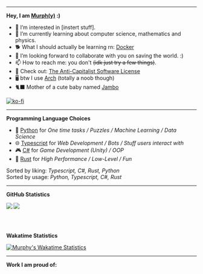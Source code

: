 
---

**Hey, I am [Murph(y)](https://murphy-in.space) :)**
- 👀 I’m interested in [instert stuff]. 
- 🌱 I’m currently learning about computer science, mathematics and physics.
- 🐕 What I should actually be learning rn: [Docker](https://www.docker.com/)
- 💞️ I’m looking forward to collaborate with you on saving the world. :)
- 📫 How to reach me: you don't ~~(idk just try a few things)~~.
- 🦄 Check out: [The Anti-Capitalist Software License](https://anticapitalist.software/)
- 🖥️ btw I use [Arch](https://archlinux.org/) (totally a noob though)
- 🐈‍⬛ Mother of a cute baby named [Jambo](https://github.com/Cowoding-Jams/Jambo)

[![ko-fi](https://ko-fi.com/img/githubbutton_sm.svg)](https://ko-fi.com/Z8Z1I0IV9)

---

**Programming Language Choices**
- 🐍 [Python](https://www.python.org/) for *One time tasks / Puzzles / Machine Learning / Data Science*
- 🌐 [Typescript](https://www.typescriptlang.org/) for *Web Development / Bots / Stuff users interact with*
- 🎮 [C#](https://learn.microsoft.com/en-us/dotnet/csharp/) for *Game Development (Unity) / OOP*
- 💾 [Rust](https://www.rust-lang.org/) for *High Performance / Low-Level / Fun*

Sorted by liking: *Typescript, C#, Rust, Python*  
Sorted by usage: *Python, Typescript, C#, Rust*

---

**GitHub Statistics**  

<a align="center" href=https://github.com/anuraghazra/github-readme-stats>
  <img align="left" src="https://github-readme-stats.vercel.app/api?username=StrangeGirlMurph&theme=omni&hide_title=true&card_width=400" />
  <img align="center" src="https://github-readme-stats.vercel.app/api/top-langs/?username=StrangeGirlMurph&theme=omni&hide=Jupyter%20Notebook&custom_title=Languages&hide_title=true&layout=compact" />
</a> 

<br></br>

**Wakatime Statistics**

[![Murphy's Wakatime Statistics](https://github-readme-stats.vercel.app/api/wakatime?username=murph&theme=omni&hide_title=true)](https://github.com/anuraghazra/github-readme-stats)

--- 

**Work I am proud of:**
